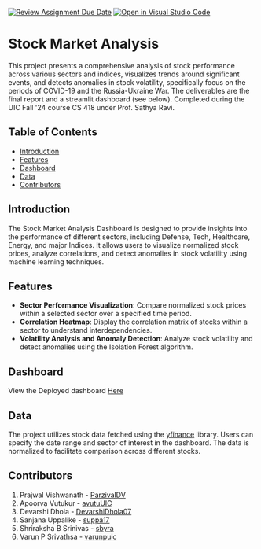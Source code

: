 [![Review Assignment Due Date](https://classroom.github.com/assets/deadline-readme-button-22041afd0340ce965d47ae6ef1cefeee28c7c493a6346c4f15d667ab976d596c.svg)](https://classroom.github.com/a/QOtgW9iu)
[![Open in Visual Studio Code](https://classroom.github.com/assets/open-in-vscode-2e0aaae1b6195c2367325f4f02e2d04e9abb55f0b24a779b69b11b9e10269abc.svg)](https://classroom.github.com/online_ide?assignment_repo_id=16397669&assignment_repo_type=AssignmentRepo)

# Stock Market Analysis 

This project presents a comprehensive analysis of stock performance across various sectors and indices, visualizes trends around significant events, and detects anomalies in stock volatility, specifically focus on the periods of COVID-19 and the Russia-Ukraine War. The deliverables are the final report and a streamlit dashboard (see below). Completed during the UIC Fall '24 course CS 418 under Prof. Sathya Ravi. 

## Table of Contents

- [Introduction](#introduction)
- [Features](#features)
- [Dashboard](#Dashboard)
- [Data](#data)
- [Contributors](#contributors)

## Introduction

The Stock Market Analysis Dashboard is designed to provide insights into the performance of different sectors, including Defense, Tech, Healthcare, Energy, and major Indices. It allows users to visualize normalized stock prices, analyze correlations, and detect anomalies in stock volatility using machine learning techniques.

## Features

- **Sector Performance Visualization**: Compare normalized stock prices within a selected sector over a specified time period.
- **Correlation Heatmap**: Display the correlation matrix of stocks within a sector to understand interdependencies.
- **Volatility Analysis and Anomaly Detection**: Analyze stock volatility and detect anomalies using the Isolation Forest algorithm.

## Dashboard

View the Deployed dashboard [Here](https://dashboardfinalpy-dsproject.streamlit.app/)

## Data

The project utilizes stock data fetched using the [yfinance](https://github.com/ranaroussi/yfinance) library. Users can specify the date range and sector of interest in the dashboard. The data is normalized to facilitate comparison across different stocks.

## Contributors

1. Prajwal Vishwanath - [ParzivalDV](https://github.com/ParzivalDV)
2. Apoorva Vutukur - [avutuUIC ](https://github.com/avutuUIC)
3. Devarshi Dhola - [DevarshiDhola07](https://github.com/DevarshiDhola07)
4. Sanjana Uppalike - [suppa17](https://github.com/suppa17)
5. Shriraksha B Srinivas - [sbyra](https://github.com/sbyra)
6. Varun P Srivathsa - [varunpuic](https://github.com/varunpuic)
